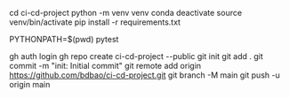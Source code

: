 cd ci-cd-project
python -m venv venv
conda deactivate
source venv/bin/activate
pip install -r requirements.txt

PYTHONPATH=$(pwd) pytest


gh auth login
gh repo create ci-cd-project --public
git init
git add .
git commit -m "init: Initial commit"
git remote add origin https://github.com/bdbao/ci-cd-project.git
git branch -M main
git push -u origin main